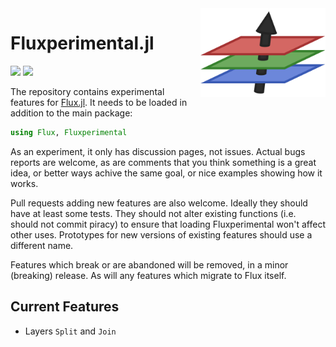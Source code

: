 <img align="right" width="200px" src="https://github.com/FluxML/Optimisers.jl/raw/master/docs/src/assets/logo.png">

# Fluxperimental.jl

[![][action-img]][action-url]
[![][coverage-img]][coverage-url] 

[action-img]: https://github.com/FluxML/Fluxperimental.jl/workflows/CI/badge.svg
[action-url]: https://github.com/FluxML/Fluxperimental.jl/actions

[coverage-img]: https://codecov.io/gh/FluxML/Fluxperimental.jl/branch/master/graph/badge.svg
[coverage-url]: https://codecov.io/gh/FluxML/Fluxperimental.jl


The repository contains experimental features for [Flux.jl](https://github.com/FluxML/Flux.jl).
It needs to be loaded in addition to the main package:

```julia
using Flux, Fluxperimental
```

As an experiment, it only has discussion pages, not issues. Actual bugs reports are welcome,
as are comments that you think something is a great idea, or better ways achive the same goal,
or nice examples showing how it works.

Pull requests adding new features are also welcome. Ideally they should have at least some tests.
They should not alter existing functions (i.e. should not commit piracy)
to ensure that loading Fluxperimental won't affect other uses.
Prototypes for new versions of existing features should use a different name.

Features which break or are abandoned will be removed, in a minor (breaking) release.
As will any features which migrate to Flux itself.

## Current Features

* Layers `Split` and `Join`

